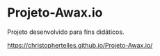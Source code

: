 # Projeto-Awax.io

 Projeto desenvolvido para fins didáticos.
 
 https://christophertelles.github.io/Projeto-Awax.io/
